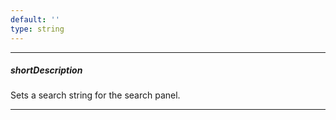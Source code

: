 ```yaml
---
default: ''
type: string
---
```

---
##### shortDescription
Sets a search string for the search panel.

---

